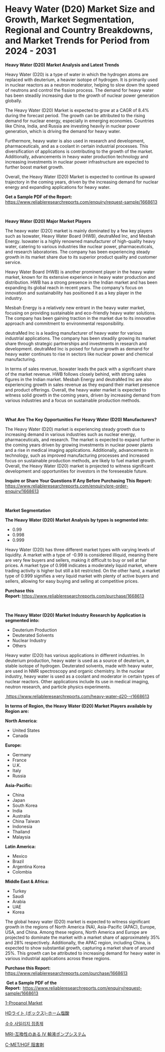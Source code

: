 <p><h1>Heavy Water (D20) Market Size and Growth, Market Segmentation, Regional and Country Breakdowns, and Market Trends for Period from 2024 -  2031</h1></p><p><strong>Heavy Water (D20) Market Analysis and Latest Trends</strong></p>
<p><p>Heavy Water (D20) is a type of water in which the hydrogen atoms are replaced with deuterium, a heavier isotope of hydrogen. It is primarily used in nuclear reactors as a neutron moderator, helping to slow down the speed of neutrons and control the fission process. The demand for heavy water has been steadily increasing due to the growth of nuclear power generation globally.</p><p>The Heavy Water (D20) Market is expected to grow at a CAGR of 8.4% during the forecast period. The growth can be attributed to the rising demand for nuclear energy, especially in emerging economies. Countries like China, India, and Russia are investing heavily in nuclear power generation, which is driving the demand for heavy water.</p><p>Furthermore, heavy water is also used in research and development, pharmaceuticals, and as a coolant in certain industrial processes. This diversification of applications is contributing to the growth of the market. Additionally, advancements in heavy water production technology and increasing investments in nuclear power infrastructure are expected to further boost market growth.</p><p>Overall, the Heavy Water (D20) Market is expected to continue its upward trajectory in the coming years, driven by the increasing demand for nuclear energy and expanding applications for heavy water.</p></p>
<p><strong>Get a Sample PDF of the Report:&nbsp;</strong> <a href="https://www.reliableresearchreports.com/enquiry/request-sample/1668613">https://www.reliableresearchreports.com/enquiry/request-sample/1668613</a></p>
<p>&nbsp;</p>
<p><strong>Heavy Water (D20) Major Market Players</strong></p>
<p><p>The heavy water (D2O) market is mainly dominated by a few key players such as Isowater, Heavy Water Board (HWB), deutraMed Inc, and Mesbah Energy. Isowater is a highly renowned manufacturer of high-quality heavy water, catering to various industries like nuclear power, pharmaceuticals, and research laboratories. The company has been experiencing steady growth in its market share due to its superior product quality and customer service.</p><p>Heavy Water Board (HWB) is another prominent player in the heavy water market, known for its extensive experience in heavy water production and distribution. HWB has a strong presence in the Indian market and has been expanding its global reach in recent years. The company's focus on innovation and sustainability has positioned it as a key player in the industry.</p><p>Mesbah Energy is a relatively new entrant in the heavy water market, focusing on providing sustainable and eco-friendly heavy water solutions. The company has been gaining traction in the market due to its innovative approach and commitment to environmental responsibility.</p><p>deutraMed Inc is a leading manufacturer of heavy water for various industrial applications. The company has been steadily growing its market share through strategic partnerships and investments in research and development. deutraMed Inc is poised for future growth as demand for heavy water continues to rise in sectors like nuclear power and chemical manufacturing.</p><p>In terms of sales revenue, Isowater leads the pack with a significant share of the market revenue. HWB follows closely behind, with strong sales figures in the Indian market. Mesbah Energy and deutraMed Inc are also experiencing growth in sales revenue as they expand their market presence and product offerings. Overall, the heavy water market is expected to witness solid growth in the coming years, driven by increasing demand from various industries and a focus on sustainable production methods.</p></p>
<p>&nbsp;</p>
<p><strong>What Are The Key Opportunities For Heavy Water (D20) Manufacturers?</strong></p>
<p><p>The Heavy Water (D20) market is experiencing steady growth due to increasing demand in various industries such as nuclear energy, pharmaceuticals, and research. The market is expected to expand further in the coming years driven by growing investments in nuclear power plants and a rise in medical imaging applications. Additionally, advancements in technology, such as improved manufacturing processes and increased focus on sustainable production methods, are likely to fuel market growth. Overall, the Heavy Water (D20) market is projected to witness significant development and opportunities for investors in the foreseeable future.</p></p>
<p><strong>Inquire or Share Your Questions If Any Before Purchasing This Report:</strong> <a href="https://www.reliableresearchreports.com/enquiry/pre-order-enquiry/1668613">https://www.reliableresearchreports.com/enquiry/pre-order-enquiry/1668613</a></p>
<p>&nbsp;</p>
<p><strong>Market Segmentation</strong></p>
<p><strong>The Heavy Water (D20) Market Analysis by types is segmented into:</strong></p>
<p><ul><li>0.99</li><li>0.998</li><li>0.999</li></ul></p>
<p><p>Heavy Water (D20) has three different market types with varying levels of liquidity. A market with a type of -0.99 is considered illiquid, meaning there are very few buyers and sellers, making it difficult to buy or sell at fair prices. A market type of 0.998 indicates a moderately liquid market, where trading activity is higher but still a bit restricted. On the other hand, a market type of 0.999 signifies a very liquid market with plenty of active buyers and sellers, allowing for easy buying and selling at competitive prices.</p></p>
<p><strong>Purchase this Report:&nbsp;</strong><a href="https://www.reliableresearchreports.com/purchase/1668613">https://www.reliableresearchreports.com/purchase/1668613</a></p>
<p>&nbsp;</p>
<p><strong>The Heavy Water (D20) Market Industry Research by Application is segmented into:</strong></p>
<p><ul><li>Deuterium Production</li><li>Deuterated Solvents</li><li>Nuclear Industry</li><li>Others</li></ul></p>
<p><p>Heavy water (D20) has various applications in different industries. In deuterium production, heavy water is used as a source of deuterium, a stable isotope of hydrogen. Deuterated solvents, made with heavy water, are used in NMR spectroscopy and organic chemistry. In the nuclear industry, heavy water is used as a coolant and moderator in certain types of nuclear reactors. Other applications include its use in medical imaging, neutron research, and particle physics experiments.</p></p>
<p><a href="https://www.reliableresearchreports.com/heavy-water-d20--r1668613">&nbsp;https://www.reliableresearchreports.com/heavy-water-d20--r1668613</a></p>
<p><strong>In terms of Region, the Heavy Water (D20) Market Players available by Region are:</strong></p>
<p>
    <p> <strong> North America: </strong>
        <ul>
            <li>United States</li>
            <li>Canada</li>
        </ul>
        </p> 
    <p> <strong> Europe: </strong>
        <ul>
            <li>Germany</li>
            <li>France</li>
            <li>U.K.</li>
            <li>Italy</li>
            <li>Russia</li>
        </ul>
        </p> 
    <p> <strong> Asia-Pacific: </strong>
        <ul>
            <li>China</li>
            <li>Japan</li>
            <li>South Korea</li>
            <li>India</li>
            <li>Australia</li>
            <li>China Taiwan</li>
            <li>Indonesia</li>
            <li>Thailand</li>
            <li>Malaysia</li>
        </ul>
        </p> 
    <p> <strong> Latin America: </strong>
        <ul>
            <li>Mexico</li>
            <li>Brazil</li>
            <li>Argentina Korea</li>
            <li>Colombia</li>
        </ul>
        </p> 
    <p> <strong> Middle East & Africa: </strong>
        <ul>
            <li>Turkey</li>
            <li>Saudi</li>
            <li>Arabia</li>
            <li>UAE</li>
            <li>Korea</li>
        </ul>
    </p>
    </p>
<p><p>The global heavy water (D20) market is expected to witness significant growth in the regions of North America (NA), Asia-Pacific (APAC), Europe, USA, and China. Among these regions, North America and Europe are projected to dominate the market with a market share of approximately 35% and 28% respectively. Additionally, the APAC region, including China, is expected to show substantial growth, capturing a market share of around 25%. This growth can be attributed to increasing demand for heavy water in various industrial applications across these regions.</p></p>
<p><strong>Purchase this Report: </strong><a href="https://www.reliableresearchreports.com/purchase/1668613">https://www.reliableresearchreports.com/purchase/1668613</a></p>
<p>&nbsp;<strong>Get a Sample PDF of the Report:&nbsp;&nbsp;</strong><a href="https://www.reliableresearchreports.com/enquiry/request-sample/1668613">https://www.reliableresearchreports.com/enquiry/request-sample/1668613</a></p>
<p><strong></strong></p>
<p><p><a href="https://github.com/edytherolanlouisejk1miz0wig/Market-Research-Report-List-3/blob/main/1-propanol-market.md">1-Propanol Market</a></p><p><a href="https://medium.com/@lilliandach1969/hd-lys-boc-ome-hcl%E3%81%AE%E5%B8%82%E5%A0%B4%E8%A6%8F%E6%A8%A1-%E3%82%B7%E3%82%A7%E3%82%A2-%E3%83%88%E3%83%AC%E3%83%B3%E3%83%89%E5%88%86%E6%9E%90%E3%83%AC%E3%83%9D%E3%83%BC%E3%83%88-%E8%A3%BD%E5%93%81%E5%88%A5-%E7%B4%94%E5%BA%A6-ge-98-%E7%B4%94%E5%BA%A6-ge-99-%E3%82%BB%E3%82%B0%E3%83%A1%E3%83%B3%E3%83%88%E4%BA%88%E6%B8%AC-2024%E5%B9%B4-2031%E5%B9%B4-43550370aa1d">HDライト (ボックス)-ホーム塩酸</a></p><p><a href="https://github.com/RickyMetzDVM/Market-Research-Report-List-1/blob/main/7157964145906.md">수수 사일리지 접종제</a></p><p><a href="https://github.com/mm14022023/Market-Research-Report-List-1/blob/main/4142877139563.md">MRI-互換性のある IV 輸液ポンプシステム</a></p><p><a href="https://medium.com/@jacobkelly525/c-met-hgf%E9%98%BB%E5%AE%B3%E5%89%A4%E5%B8%82%E5%A0%B4%E8%A6%8F%E6%A8%A1-%E5%B8%82%E5%A0%B4%E3%82%BB%E3%82%B0%E3%83%A1%E3%83%B3%E3%83%86%E3%83%BC%E3%82%B7%E3%83%A7%E3%83%B3-%E5%B8%82%E5%A0%B4%E5%8B%95%E5%90%91%E3%81%8A%E3%82%88%E3%81%B3%E6%88%90%E9%95%B7%E5%88%86%E6%9E%90%E4%BA%88%E6%B8%AC2031%E5%B9%B4%E3%81%BE%E3%81%A7-a4cd7578e378">C-MET/HGF 阻害剤</a></p></p>